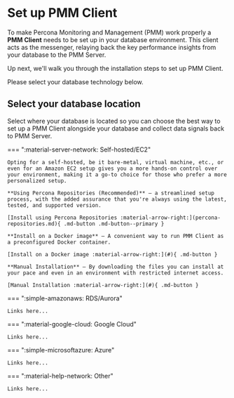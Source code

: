 # Set up PMM Client

To make Percona Monitoring and Management (PMM) work properly a **PMM Client** needs to be set up in your database environment. This client acts as the messenger, relaying back the key performance insights from your database to the PMM Server.

Up next, we'll walk you through the installation steps to set up PMM Client.

Please select your database technology below.

## Select your database location

Select where your database is located so you can choose the best way to set up a PMM Client alongside your database and collect data signals back to PMM Server.

=== ":material-server-network: Self-hosted/EC2"

    Opting for a self-hosted, be it bare-metal, virtual machine, etc., or even for an Amazon EC2 setup gives you a more hands-on control over your environment, making it a go-to choice for those who prefer a more personalized setup.

    **Using Percona Repositories (Recommended)** — a streamlined setup process, with the added assurance that you're always using the latest, tested, and supported version.
    
    [Install using Percona Repositories :material-arrow-right:](percona-repositories.md){ .md-button .md-button--primary }

    **Install on a Docker image** — A convenient way to run PMM Client as a preconfigured Docker container.
    
    [Install on a Docker image :material-arrow-right:](#){ .md-button }

    **Manual Installation** — By downloading the files you can install at your pace and even in an environment with restricted internet access.
    
    [Manual Installation :material-arrow-right:](#){ .md-button }

    

=== ":simple-amazonaws: RDS/Aurora"

    Links here...

=== ":material-google-cloud: Google Cloud"

    Links here...

=== ":simple-microsoftazure: Azure"

    Links here...

=== ":material-help-network: Other"

    Links here...
